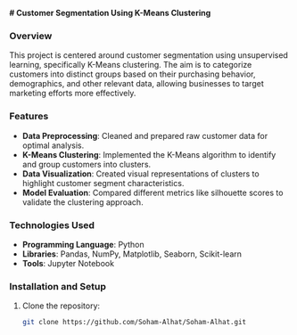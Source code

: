 **# Customer Segmentation Using K-Means Clustering**

### Overview
This project is centered around customer segmentation using unsupervised learning, specifically K-Means clustering. The aim is to categorize customers into distinct groups based on their purchasing behavior, demographics, and other relevant data, allowing businesses to target marketing efforts more effectively.

### Features
- **Data Preprocessing**: Cleaned and prepared raw customer data for optimal analysis.
- **K-Means Clustering**: Implemented the K-Means algorithm to identify and group customers into clusters.
- **Data Visualization**: Created visual representations of clusters to highlight customer segment characteristics.
- **Model Evaluation**: Compared different metrics like silhouette scores to validate the clustering approach.

### Technologies Used
- **Programming Language**: Python
- **Libraries**: Pandas, NumPy, Matplotlib, Seaborn, Scikit-learn
- **Tools**: Jupyter Notebook

### Installation and Setup
1. Clone the repository:  
   ```bash
   git clone https://github.com/Soham-Alhat/Soham-Alhat.git
